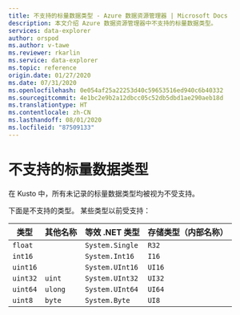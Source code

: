 ```yaml
---
title: 不支持的标量数据类型 - Azure 数据资源管理器 | Microsoft Docs
description: 本文介绍 Azure 数据资源管理器中不支持的标量数据类型。
services: data-explorer
author: orspod
ms.author: v-tawe
ms.reviewer: rkarlin
ms.service: data-explorer
ms.topic: reference
origin.date: 01/27/2020
ms.date: 07/31/2020
ms.openlocfilehash: 0e054af25a22253d40c59653516ed940c6b40332
ms.sourcegitcommit: 4e1bc2e9b2a12dbcc05c52db5dbd1ae290aeb18d
ms.translationtype: HT
ms.contentlocale: zh-CN
ms.lasthandoff: 08/01/2020
ms.locfileid: "87509133"
---
```

# <a name="unsupported-scalar-data-types"></a>不支持的标量数据类型

在 Kusto 中，所有未记录的标量数据类型均被视为不受支持。

下面是不支持的类型。 某些类型以前受支持：

| 类型       | 其他名称   | 等效 .NET 类型              | 存储类型（内部名称）|
| ---------- | -------------------- | --------------------------------- | ----------------------------|
| `float`    |                      | `System.Single`                   | `R32`                       |
| `int16`    |                      | `System.Int16`                    | `I16`                       |
| `uint16`   |                      | `System.UInt16`                   | `UI16`                      |
| `uint32`   | `uint`               | `System.UInt32`                   | `UI32`                      |
| `uint64`   | `ulong`              | `System.UInt64`                   | `UI64`                      |
| `uint8`    | `byte`               | `System.Byte`                     | `UI8`                       |